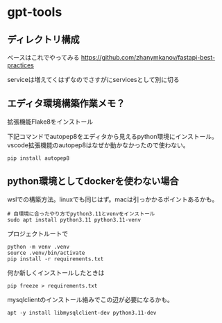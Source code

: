 # gpt-tools

## ディレクトリ構成

ベースはこれでやってみる
https://github.com/zhanymkanov/fastapi-best-practices

serviceは増えてくはずなのでさすがにservicesとして別に切る

## エディタ環境構築作業メモ？

拡張機能Flake8をインストール

下記コマンドでautopep8をエディタから見えるpython環境にインストール。vscode拡張機能のautopep8はなぜか動かなかったので使わない。
```
pip install autopep8
```

## python環境としてdockerを使わない場合

wslでの構築方法。linuxでも同じはず。macは引っかかるポイントあるかも。

```
# 自環境に合ったやり方でpython3.11とvenvをインストール
sudo apt install python3.11 python3.11-venv
```

プロジェクトルートで
```
python -m venv .venv
source .venv/bin/activate
pip install -r requirements.txt
```

何か新しくインストールしたときは

```
pip freeze > requirements.txt
```

mysqlclientのインストール絡みでこの辺が必要になるかも。
```
apt -y install libmysqlclient-dev python3.11-dev
```
